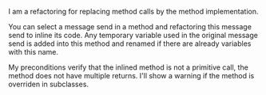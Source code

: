I am a refactoring for replacing method calls by the method implementation.

You can select a message send in a method and refactoring this message send to inline its code.
Any temporary variable used in the original message send is added  into this method and renamed if there are already variables with this name.

My preconditions verify that the inlined method is not a primitive call, the method does not have multiple returns. I'll show a warning if the method is overriden in subclasses.

